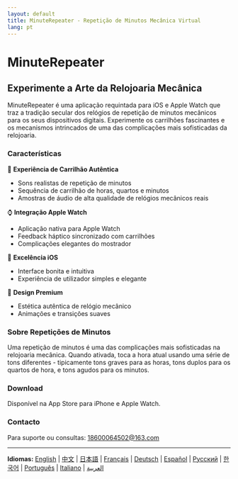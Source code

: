 ```yaml
---
layout: default
title: MinuteRepeater - Repetição de Minutos Mecânica Virtual
lang: pt
---
```


# MinuteRepeater
## Experimente a Arte da Relojoaria Mecânica

MinuteRepeater é uma aplicação requintada para iOS e Apple Watch que traz a tradição secular dos relógios de repetição de minutos mecânicos para os seus dispositivos digitais. Experimente os carrilhões fascinantes e os mecanismos intrincados de uma das complicações mais sofisticadas da relojoaria.

### Características

🎵 **Experiência de Carrilhão Autêntica**
- Sons realistas de repetição de minutos
- Sequência de carrilhão de horas, quartos e minutos
- Amostras de áudio de alta qualidade de relógios mecânicos reais

⌚ **Integração Apple Watch**
- Aplicação nativa para Apple Watch
- Feedback háptico sincronizado com carrilhões
- Complicações elegantes do mostrador

📱 **Excelência iOS**
- Interface bonita e intuitiva
- Experiência de utilizador simples e elegante

🎨 **Design Premium**
- Estética autêntica de relógio mecânico
- Animações e transições suaves

### Sobre Repetições de Minutos

Uma repetição de minutos é uma das complicações mais sofisticadas na relojoaria mecânica. Quando ativada, toca a hora atual usando uma série de tons diferentes - tipicamente tons graves para as horas, tons duplos para os quartos de hora, e tons agudos para os minutos.

### Download

Disponível na App Store para iPhone e Apple Watch.

### Contacto

Para suporte ou consultas: [18600064502@163.com](mailto:18600064502@163.com)

---

**Idiomas:** [English](./index.html) | [中文](./zh.html) | [日本語](./ja.html) | [Français](./fr.html) | [Deutsch](./de.html) | [Español](./es.html) | [Русский](./ru.html) | [한국어](./ko.html) | [Português](./pt.html) | [Italiano](./it.html) | [العربية](./ar.html)